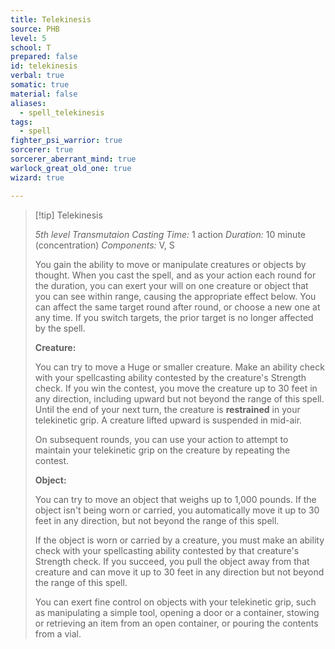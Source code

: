 ```yaml
---
title: Telekinesis
source: PHB
level: 5
school: T
prepared: false
id: telekinesis
verbal: true
somatic: true
material: false
aliases:
  - spell_telekinesis
tags:
  - spell
fighter_psi_warrior: true
sorcerer: true
sorcerer_aberrant_mind: true
warlock_great_old_one: true
wizard: true

---
```

>[!tip] Telekinesis
>
> *5th level Transmutaion*
> *Casting Time:* 1 action
> *Duration:* 10 minute (concentration)
> *Components:* V, S
>
>You gain the ability to move or manipulate creatures or objects by thought. When you cast the spell, and as your action each round for the duration, you can exert your will on one creature or object that you can see within range, causing the appropriate effect below. You can affect the same target round after round, or choose a new one at any time. If you switch targets, the prior target is no longer affected by the spell.
>
>**Creature:**
>
>You can try to move a Huge or smaller creature. Make an ability check with your spellcasting ability contested by the creature's Strength check. If you win the contest, you move the creature up to 30 feet in any direction, including upward but not beyond the range of this spell. Until the end of your next turn, the creature is **restrained** in your telekinetic grip. A creature lifted upward is suspended in mid-air.
>
>On subsequent rounds, you can use your action to attempt to maintain your telekinetic grip on the creature by repeating the contest.
>
>**Object:**
>
>You can try to move an object that weighs up to 1,000 pounds. If the object isn't being worn or carried, you automatically move it up to 30 feet in any direction, but not beyond the range of this spell.
>
>If the object is worn or carried by a creature, you must make an ability check with your spellcasting ability contested by that creature's Strength check. If you succeed, you pull the object away from that creature and can move it up to 30 feet in any direction but not beyond the range of this spell.
>
>You can exert fine control on objects with your telekinetic grip, such as manipulating a simple tool, opening a door or a container, stowing or retrieving an item from an open container, or pouring the contents from a vial.
>

